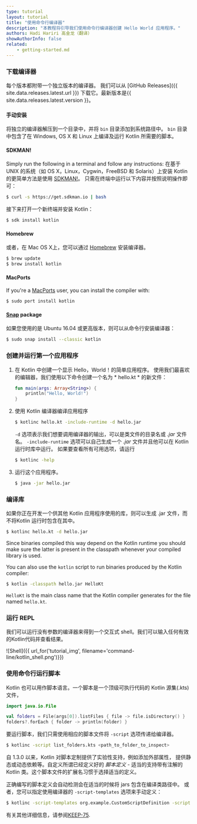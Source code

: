 ```yaml
---
type: tutorial
layout: tutorial
title: "使用命令行编译器"
description: "本教程将引导我们使用命令行编译器创建 Hello World 应用程序。"
authors: Hadi Hariri 高金龙（翻译）
showAuthorInfo: false
related:
    - getting-started.md
---
```

### 下载编译器

每个版本都附带一个独立版本的编译器。 我们可以从 [GitHub Releases]({{ site.data.releases.latest.url }}) 下载它。最新版本是{{ site.data.releases.latest.version }}。

#### 手动安装
将独立的编译器解压到一个目录中，并将 `bin` 目录添加到系统路径中。 `bin` 目录中包含了在 Windows, OS X 和 Linux 上编译及运行 Kotlin 所需要的脚本。

#### SDKMAN!
Simply run the following in a terminal and follow any instructions:
在基于 UNIX 的系统（如 OS X，Linux，Cygwin，FreeBSD 和 Solaris）上安装 Kotlin 的更简单方法是使用 [SDKMAN!](http://sdkman.io)。
只需在终端中运行以下内容并按照说明操作即可：


<div class="sample" markdown="1" mode="shell" theme="idea">

```bash
$ curl -s https://get.sdkman.io | bash
```

</div>

接下来打开一个新终端并安装 Kotlin：

<div class="sample" markdown="1" mode="shell" theme="idea">

```bash
$ sdk install kotlin
```

</div>

#### Homebrew
或者，在 Mac OS X上，您可以通过 [Homebrew](http://brew.sh/) 安装编译器。

<div class="sample" markdown="1" mode="shell" theme="idea">

```bash
$ brew update
$ brew install kotlin
```

</div>

#### MacPorts
If you're a [MacPorts](https://www.macports.org/) user, you can install the compiler with:

<div class="sample" markdown="1" mode="shell" theme="idea">

```bash
$ sudo port install kotlin
```

</div>

#### [Snap](https://snapcraft.io/) package
如果您使用的是 Ubuntu 16.04 或更高版本，则可以从命令行安装编译器：

<div class="sample" markdown="1" mode="shell" theme="idea">

```bash
$ sudo snap install --classic kotlin
```

</div>

### 创建并运行第一个应用程序

1. 在 Kotlin 中创建一个显示 Hello，World！的简单应用程序。 使用我们最喜欢的编辑器，我们使用以下命令创建一个名为 * hello.kt * 的新文件：

   <div class="sample" markdown="1" theme="idea">

   ```kotlin
   fun main(args: Array<String>) {
       println("Hello, World!")
   }
   ```

   </div>

2. 使用 Kotlin 编译器编译应用程序

    <div class="sample" markdown="1" mode="shell" theme="idea">

    ```bash
    $ kotlinc hello.kt -include-runtime -d hello.jar
    ```

    </div>

   `-d` 选项表示我们想要调用编译器的输出，可以是类文件的目录名或 *.jar* 文件名。 `-include-runtime` 选项可以自己生成一个 *.jar* 文件并且他可以在 Kotlin 运行时库中运行。
    如果要查看所有可用选项，请运行

    <div class="sample" markdown="1" mode="shell" theme="idea">

    ```bash
    $ kotlinc -help
    ```

    </div>

3. 运行这个应用程序。

    <div class="sample" markdown="1" mode="shell" theme="idea">

    ```bash
    $ java -jar hello.jar
    ```

    </div>


### 编译库

如果你正在开发一个供其他 Kotlin 应用程序使用的库，则可以生成 .jar 文件，而不将Kotlin 运行时包含在其中。

<div class="sample" markdown="1" mode="shell" theme="idea">

```bash
$ kotlinc hello.kt -d hello.jar
```

</div>

   Since binaries compiled this way depend on the Kotlin runtime you should make sure the latter is present in the classpath whenever your compiled library is used.

   You can also use the `kotlin` script to run binaries produced by the Kotlin compiler:

<div class="sample" markdown="1" mode="shell" theme="idea">

```bash
$ kotlin -classpath hello.jar HelloKt
```

</div>

   `HelloKt` is the main class name that the Kotlin compiler generates for the file named `hello.kt`.

### 运行 REPL

我们可以运行没有参数的编译器来得到一个交互式 shell。<!--
-->我们可以输入任何有效的Kotlin代码并查看结果。

![Shell]({{ url_for('tutorial_img', filename='command-line/kotlin_shell.png')}})

### 使用命令行运行脚本
Kotlin 也可以用作脚本语言。<!--
-->一个脚本是一个顶级可执行代码的 Kotlin 源集(.kts)文件，

<div class="sample" markdown="1" theme="idea" data-highlight-only>

```kotlin
import java.io.File

val folders = File(args[0]).listFiles { file -> file.isDirectory() }
folders?.forEach { folder -> println(folder) }
```

</div>

要运行脚本，我们只需使用相应的脚本文件将 `-script` 选项传递给编译器。

<div class="sample" markdown="1" mode="shell" theme="idea">

```bash
$ kotlinc -script list_folders.kts <path_to_folder_to_inspect>
```

</div>

自 1.3.0 以来，Kotlin 对脚本定制提供了实验性支持，例如添加外部属性，
提供静态或动态依赖等。自定义所谓已经定义好的 *脚本定义* - 
适当的支持带有注解的 Kotlin 类。这个脚本文件的扩展名习惯于选择适当的定义。

正确编写的脚本定义会自动检测会在适当的时候将 jars 包含在编译类路径中。 或者，您可以指定使用编译器的 `-script-templates` 选项来手动定义：

<div class="sample" markdown="1" mode="shell" theme="idea">

```bash
$ kotlinc -script-templates org.example.CustomScriptDefinition -script custom.script1.kts
```

</div>

有关其他详细信息，请参阅[KEEP-75](https://github.com/Kotlin/KEEP/blob/master/proposals/scripting-support.md). 
                                                                                          
